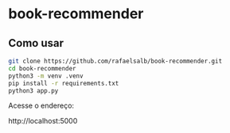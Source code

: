 # book-recommender

## Como usar

```bash
git clone https://github.com/rafaelsalb/book-recommender.git
cd book-recommender
python3 -m venv .venv
pip install -r requirements.txt
python3 app.py
```

Acesse o endereço:

http://localhost:5000

